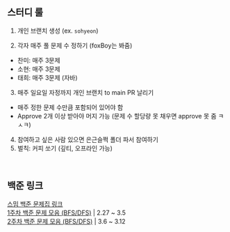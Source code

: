 ## 스터디 룰
1. 개인 브랜치 생성 (ex. `sohyeon`)

2. 각자 매주 풀 문제 수 정하기 (foxBoy는 봐줌)
  - 찬미: 매주 3문제
  - 소현: 매주 3문제
  - 태희: 매주 3문제 (자바)

3. 매주 일요일 자정까지 개인 브랜치 to main PR 날리기
  - 매주 정한 문제 수만큼 포함되어 있어야 함
  - Approve 2개 이상 받아야 머지 가능 (문제 수 할당량 못 채우면 approve 못 줌 ㅋㅅㅋ)

4. 참여하고 싶은 사람 있으면 은근슬쩍 폴더 파서 참여하기
5. 벌칙: 커피 쏘기 (깊티, 오프라인 가능)

<br/>

## 백준 링크
[스밈 백준 문제집 링크](https://www.acmicpc.net/group/workbook/16953) <br/>
[1주차 백준 문제 모음 (BFS/DFS)](https://www.acmicpc.net/group/workbook/view/16953/54396) | 2.27 ~ 3.5 <br/>
[2주차 백준 문제 모음 (BFS/DFS)](https://www.acmicpc.net/group/practice/view/16953/4) | 3.6 ~ 3.12 <br/>
